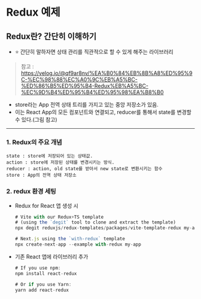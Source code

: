 # Redux 예제

## Redux란? 간단히 이해하기
  - ⭐ 간단히 말하자면 상태 관리를 직관적으로 할 수 있게 해주는 라이브러리
> 참고 : https://velog.io/@qf9ar8nv/%EA%B0%84%EB%8B%A8%ED%95%9C-%EC%98%88%EC%A0%9C%EB%A5%BC-%ED%86%B5%ED%95%B4-Redux%EB%A5%BC-%EC%9D%B4%ED%95%B4%ED%95%98%EA%B8%B0

  - store라는 App 전역 상태 트리를 가지고 있는 중앙 저장소가 있음.
  - 이는 React App의 모든 컴포넌트와 연결되고, reducer를 통해서 state를 변경할 수 있다.(그림 참고)

<hr/>

### 1. Redux의 주요 개념
```
state : store에 저장되어 있는 상태값.
action : store에 저장된 상태를 변경시키는 방식.
reducer : action, old state를 받아서 new state로 변환시키는 함수
store : App의 전역 상태 저장소
```

### 2. redux 환경 세팅
  * Redux for React 앱 생성 시 
    ```node.js
    # Vite with our Redux+TS template
    # (using the `degit` tool to clone and extract the template)
    npx degit reduxjs/redux-templates/packages/vite-template-redux my-app

    # Next.js using the `with-redux` template
    npx create-next-app --example with-redux my-app
    ```
  * 기존 React 앱에 라이브러리 추가
    ```node.js
    # If you use npm:
    npm install react-redux

    # Or if you use Yarn:
    yarn add react-redux
    ```